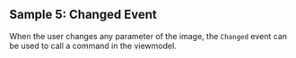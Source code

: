 ## Sample 5: Changed Event

When the user changes any parameter of the image, the `Changed` event can be used to call a command in the viewmodel.